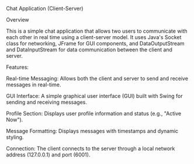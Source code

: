 Chat Application (Client-Server)

Overview

This is a simple chat application that allows two users to communicate with each other in real time using a client-server model. It uses Java's Socket class for networking, JFrame for GUI components, and DataOutputStream and DataInputStream for data communication between the client and server.

Features:

Real-time Messaging: Allows both the client and server to send and receive messages in real-time.

GUI Interface: A simple graphical user interface (GUI) built with Swing for sending and receiving messages.

Profile Section: Displays user profile information and status (e.g., "Active Now").

Message Formatting: Displays messages with timestamps and dynamic styling.

Connection: The client connects to the server through a local network address (127.0.0.1) and port (6001).
